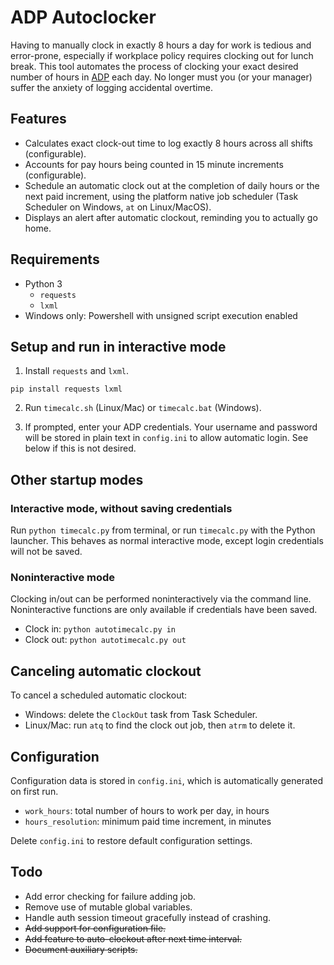 # ADP Autoclocker

Having to manually clock in exactly 8 hours a day for work is tedious and
error-prone, especially if workplace policy requires clocking out for lunch
break. This tool automates the process of clocking your exact desired number
of hours in [ADP](http://workforcenow.adp.com) each day. No longer must you
(or your manager) suffer the anxiety of logging accidental overtime.

## Features

* Calculates exact clock-out time to log exactly 8 hours across all shifts
(configurable).
* Accounts for pay hours being counted in 15 minute increments (configurable).
* Schedule an automatic clock out at the completion of daily hours or the next
paid increment, using the platform native job scheduler (Task Scheduler on
Windows, `at` on Linux/MacOS).
* Displays an alert after automatic clockout, reminding you to actually go
home.

## Requirements
* Python 3
    * `requests`
    * `lxml`
* Windows only: Powershell with unsigned script execution enabled

## Setup and run in interactive mode
1. Install `requests` and `lxml`.

`pip install requests lxml`

2. Run `timecalc.sh` (Linux/Mac) or `timecalc.bat` (Windows).

3. If prompted, enter your ADP credentials. Your username and password will
be stored in plain text in `config.ini` to allow automatic login. See below
if this is not desired.

## Other startup modes

### Interactive mode, without saving credentials

Run `python timecalc.py` from terminal, or run `timecalc.py` with the Python
launcher. This behaves as normal interactive mode, except login credentials
will not be saved.

### Noninteractive mode

Clocking in/out can be performed noninteractively via the command line.
Noninteractive functions are only available if credentials have been saved.

* Clock in: `python autotimecalc.py in`
* Clock out: `python autotimecalc.py out`

## Canceling automatic clockout

To cancel a scheduled automatic clockout:

* Windows: delete the `ClockOut` task from Task Scheduler.
* Linux/Mac: run `atq` to find the clock out job, then `atrm` to delete it.

## Configuration

Configuration data is stored in `config.ini`, which is automatically generated
on first run.

* `work_hours`: total number of hours to work per day, in hours
* `hours_resolution`: minimum paid time increment, in minutes

Delete `config.ini` to restore default configuration settings.

## Todo
* Add error checking for failure adding job.
* Remove use of mutable global variables.
* Handle auth session timeout gracefully instead of crashing.
* ~~Add support for configuration file.~~
* ~~Add feature to auto-clockout after next time interval.~~
* ~~Document auxiliary scripts.~~
